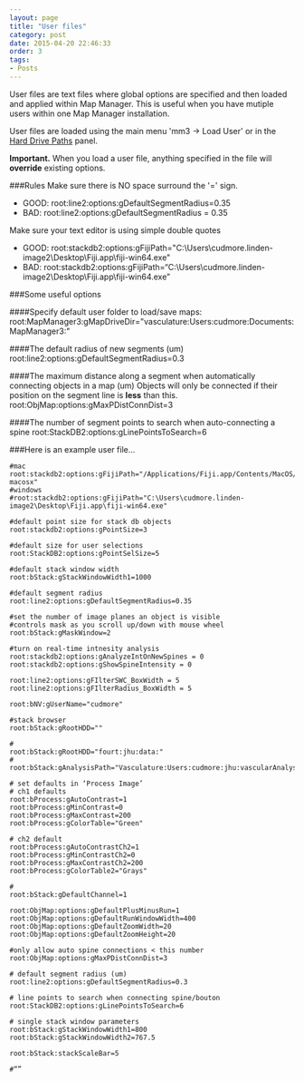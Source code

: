 ```yaml
---
layout: page
title: "User files"
category: post
date: 2015-04-20 22:46:33
order: 3
tags:
- Posts
---
```


User files are text files where global options are specified and then loaded and applied within Map Manager. This is useful when you have mutiple users within one Map Manager installation.

User files are loaded using the main menu 'mm3 -> Load User' or in the [Hard Drive Paths][1] panel.

**Important.** When you load a user file, anything specified in the file will **override** existing options.

###Rules
Make sure there is NO space surround the '=' sign. 

 - GOOD: root:line2:options:gDefaultSegmentRadius=0.35
 - BAD: root:line2:options:gDefaultSegmentRadius = 0.35

Make sure your text editor is using simple double quotes 

 - GOOD: root:stackdb2:options:gFijiPath="C:\Users\cudmore.linden-image2\Desktop\Fiji.app\fiji-win64.exe"
 - BAD: root:stackdb2:options:gFijiPath=&ldquo;C:\Users\cudmore.linden-image2\Desktop\Fiji.app\fiji-win64.exe&rdquo;
 
###Some useful options

####Specify default user folder to load/save maps:
    root:MapManager3:gMapDriveDir="vasculature:Users:cudmore:Documents:MapManager3:"

####The default radius of new segments (um)
	root:line2:options:gDefaultSegmentRadius=0.3

####The maximum distance along a segment when automatically connecting objects in a map (um)
Objects will only be connected if their position on the segment line is **less** than this.
	root:ObjMap:options:gMaxPDistConnDist=3

####The number of segment points to search when auto-connecting a spine
	root:StackDB2:options:gLinePointsToSearch=6

###Here is an example user file...

	#mac
	root:stackdb2:options:gFijiPath="/Applications/Fiji.app/Contents/MacOS/Imagej-macosx"
	#windows
	#root:stackdb2:options:gFijiPath="C:\Users\cudmore.linden-image2\Desktop\Fiji.app\fiji-win64.exe"

	#default point size for stack db objects
	root:stackdb2:options:gPointSize=3

	#default size for user selections
	root:StackDB2:options:gPointSelSize=5

	#default stack window width
	root:bStack:gStackWindowWidth1=1000

	#default segment radius
	root:line2:options:gDefaultSegmentRadius=0.35

	#set the number of image planes an object is visible
	#controls mask as you scroll up/down with mouse wheel
	root:bStack:gMaskWindow=2

	#turn on real-time intnesity analysis
	root:stackdb2:options:gAnalyzeIntOnNewSpines = 0
	root:stackdb2:options:gShowSpineIntensity = 0

	root:line2:options:gFIlterSWC_BoxWidth = 5
	root:line2:options:gFIlterRadius_BoxWidth = 5

	root:bNV:gUserName="cudmore"

	#stack browser
	root:bStack:gRootHDD=""

	#
	root:bStack:gRootHDD="fourt:jhu:data:"
	#
	root:bStack:gAnalysisPath="Vasculature:Users:cudmore:jhu:vascularAnalysis:"

	# set defaults in ‘Process Image’
	# ch1 defaults
	root:bProcess:gAutoContrast=1
	root:bProcess:gMinContrast=0
	root:bProcess:gMaxContrast=200
	root:bProcess:gColorTable="Green"

	# ch2 default
	root:bProcess:gAutoContrastCh2=1
	root:bProcess:gMinContrastCh2=0
	root:bProcess:gMaxContrastCh2=200
	root:bProcess:gColorTable2="Grays"

	#
	root:bStack:gDefaultChannel=1

	root:ObjMap:options:gDefaultPlusMinusRun=1
	root:ObjMap:options:gDefaultRunWindowWidth=400
	root:ObjMap:options:gDefaultZoomWidth=20
	root:ObjMap:options:gDefaultZoomHeight=20

	#only allow auto spine connections < this number
	root:ObjMap:options:gMaxPDistConnDist=3

	# default segment radius (um)
	root:line2:options:gDefaultSegmentRadius=0.3

	# line points to search when connecting spine/bouton
	root:StackDB2:options:gLinePointsToSearch=6

	# single stack window parameters
	root:bStack:gStackWindowWidth1=800
	root:bStack:gStackWindowWidth2=767.5

	root:bStack:stackScaleBar=5
	
	#“”
	
[1]: /mapmanager/hdd-paths